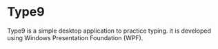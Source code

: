 # Type9
Type9 is a simple desktop application to practice typing. it is developed using Windows Presentation Foundation (WPF).
